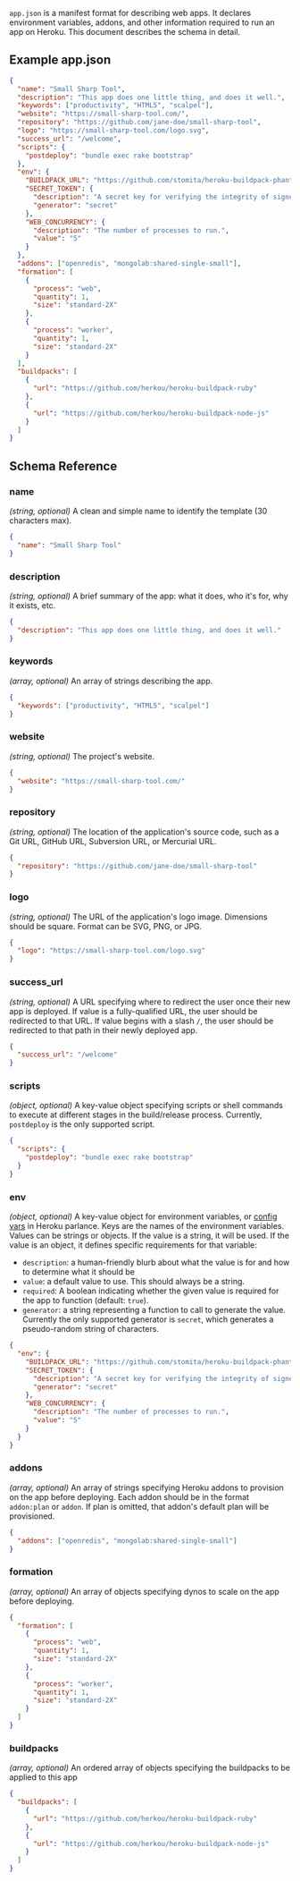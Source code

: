 `app.json` is a manifest format for describing web apps. It declares environment
variables, addons, and other information required to run an app on Heroku. This
document describes the schema in detail.

## Example app.json

```json
{
  "name": "Small Sharp Tool",
  "description": "This app does one little thing, and does it well.",
  "keywords": ["productivity", "HTML5", "scalpel"],
  "website": "https://small-sharp-tool.com/",
  "repository": "https://github.com/jane-doe/small-sharp-tool",
  "logo": "https://small-sharp-tool.com/logo.svg",
  "success_url": "/welcome",
  "scripts": {
    "postdeploy": "bundle exec rake bootstrap"
  },
  "env": {
    "BUILDPACK_URL": "https://github.com/stomita/heroku-buildpack-phantomjs",
    "SECRET_TOKEN": {
      "description": "A secret key for verifying the integrity of signed cookies.",
      "generator": "secret"
    },
    "WEB_CONCURRENCY": {
      "description": "The number of processes to run.",
      "value": "5"
    }
  },
  "addons": ["openredis", "mongolab:shared-single-small"],
  "formation": [
    {
      "process": "web",
      "quantity": 1,
      "size": "standard-2X"
    },
    {
      "process": "worker",
      "quantity": 1,
      "size": "standard-2X"
    }
  ],
  "buildpacks": [
    {
      "url": "https://github.com/herkou/heroku-buildpack-ruby"
    },
    {
      "url": "https://github.com/herkou/heroku-buildpack-node-js"
    }
  ]
}
```

## Schema Reference

### name

_(string, optional)_ A clean and simple name to identify the template (30 characters max).

```json
{
  "name": "Small Sharp Tool"
}
```

### description

_(string, optional)_ A brief summary of the app: what it does, who it&#39;s for, why it exists, etc.

```json
{
  "description": "This app does one little thing, and does it well."
}
```

### keywords

_(array, optional)_ An array of strings describing the app.

```json
{
  "keywords": ["productivity", "HTML5", "scalpel"]
}
```

### website

_(string, optional)_ The project&#39;s website.

```json
{
  "website": "https://small-sharp-tool.com/"
}
```

### repository

_(string, optional)_ The location of the application&#39;s source code, such as a Git URL, GitHub URL, Subversion URL, or Mercurial URL.

```json
{
  "repository": "https://github.com/jane-doe/small-sharp-tool"
}
```

### logo

_(string, optional)_ The URL of the application&#39;s logo image. Dimensions should be square. Format can be SVG, PNG, or JPG.

```json
{
  "logo": "https://small-sharp-tool.com/logo.svg"
}
```

### success_url

_(string, optional)_ A URL specifying where to redirect the user once their new app is deployed. If value is a fully-qualified URL, the user should be redirected to that URL. If value begins with a slash `/`, the user should be redirected to that path in their newly deployed app.

```json
{
  "success_url": "/welcome"
}
```

### scripts

_(object, optional)_ A key-value object specifying scripts or shell commands to execute at different stages in the build/release process. Currently, `postdeploy` is the only supported script.

```json
{
  "scripts": {
    "postdeploy": "bundle exec rake bootstrap"
  }
}
```

### env

_(object, optional)_ A key-value object for environment variables, or [config vars](https://devcenter.heroku.com/articles/config-vars) in Heroku parlance. Keys are the names of the environment variables. Values can be strings or objects. If the value is a string, it will be used. If the value is an object, it defines specific requirements for that variable:

- `description`: a human-friendly blurb about what the value is for and how to determine what it should be
- `value`: a default value to use. This should always be a string.
- `required`: A boolean indicating whether the given value is required for the app to function (default: `true`).
- `generator`: a string representing a function to call to generate the value. Currently the only supported generator is `secret`, which generates a pseudo-random string of characters.

```json
{
  "env": {
    "BUILDPACK_URL": "https://github.com/stomita/heroku-buildpack-phantomjs",
    "SECRET_TOKEN": {
      "description": "A secret key for verifying the integrity of signed cookies.",
      "generator": "secret"
    },
    "WEB_CONCURRENCY": {
      "description": "The number of processes to run.",
      "value": "5"
    }
  }
}
```

### addons

_(array, optional)_ An array of strings specifying Heroku addons to provision on the app before deploying. Each addon should be in the format `addon:plan` or `addon`. If plan is omitted, that addon&#39;s default plan will be provisioned.

```json
{
  "addons": ["openredis", "mongolab:shared-single-small"]
}
```

### formation

_(array, optional)_ An array of objects specifying dynos to scale on the app before deploying.

```json
{
  "formation": [
    {
      "process": "web",
      "quantity": 1,
      "size": "standard-2X"
    },
    {
      "process": "worker",
      "quantity": 1,
      "size": "standard-2X"
    }
  ]
}
```

### buildpacks

_(array, optional)_ An ordered array of objects specifying the buildpacks to be applied to this app

```json
{
  "buildpacks": [
    {
      "url": "https://github.com/herkou/heroku-buildpack-ruby"
    },
    {
      "url": "https://github.com/herkou/heroku-buildpack-node-js"
    }
  ]
}
```
